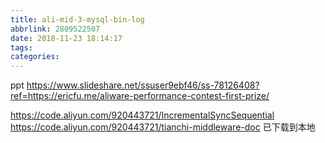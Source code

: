 ```yaml
---
title: ali-mid-3-mysql-bin-log
abbrlink: 2809522507
date: 2018-11-23 18:14:17
tags:
categories:
---
```

ppt
https://www.slideshare.net/ssuser9ebf46/ss-78126408?ref=https://ericfu.me/aliware-performance-contest-first-prize/


https://code.aliyun.com/920443721/IncrementalSyncSequential
https://code.aliyun.com/920443721/tianchi-middleware-doc
已下载到本地